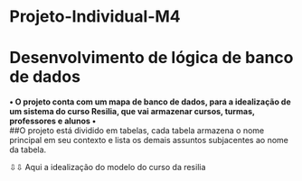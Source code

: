 # Projeto-Individual-M4
<h1>Desenvolvimento de lógica de banco de dados</h1> 
<b>• O projeto conta com um mapa de banco de dados, para a idealização de um sistema do curso Resilia, que vai armazenar cursos, turmas, professores e alunos •</b>


<div id="comeco" align=left>
 ##O projeto está dividido em tabelas, cada tabela armazena o nome principal em seu contexto e lista os demais assuntos subjacentes ao nome da tabela.
</div>


<p>⇩⇩ Aqui a idealização do modelo do curso da resilia </p>
